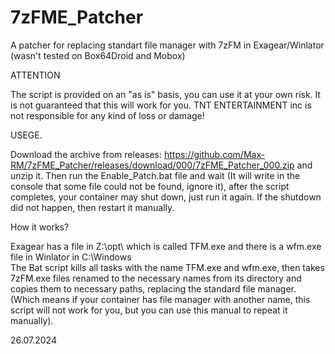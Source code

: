 # 7zFME_Patcher
A patcher for replacing standart file manager with 7zFM in Exagear/Winlator (wasn't tested on Box64Droid and Mobox)

ATTENTION

The script is provided on an "as is" basis, 
you can use it at your own risk. 
It is not guaranteed that this will work for you. 
TNT ENTERTAINMENT inc is not responsible for any kind of loss or damage!

USEGE. 

Download the archive from releases: https://github.com/Max-RM/7zFME_Patcher/releases/download/000/7zFME_Patcher_000.zip
and unzip it. Then run the Enable_Patch.bat file and wait (It will write in the console that some file could not be found, ignore it), after the script completes, your container may shut down, just run it again. 
If the shutdown did not happen, then restart it manually.

How it works?

Exagear has a file in Z:\opt\ which is called TFM.exe
and there is a wfm.exe file in Winlator in C:\Windows\
The Bat script kills all tasks with the name TFM.exe and wfm.exe, then takes 7zFM.exe files renamed to the necessary names from its directory and copies them to necessary paths, replacing the standard file manager.
(Which means if your container has file manager with another name, this script will not work for you, but you can use this manual to repeat it manually).

26.07.2024
